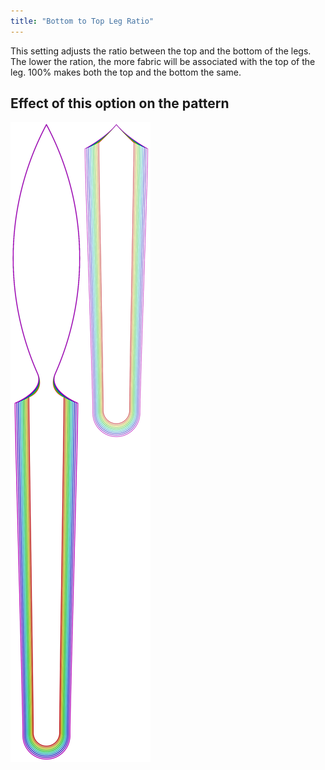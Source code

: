 ```yaml
---
title: "Bottom to Top Leg Ratio"
---
```


This setting adjusts the ratio between the top and the bottom of the legs.
The lower the ration, the more fabric will be associated with the top of the leg.
100% makes both the top and the bottom the same.

## Effect of this option on the pattern

![This image shows the effect of this option by superimposing several variants that have a different value for this option](octoplushy_bottomtoplegratio_sample.svg "Effect of this option on the pattern")
